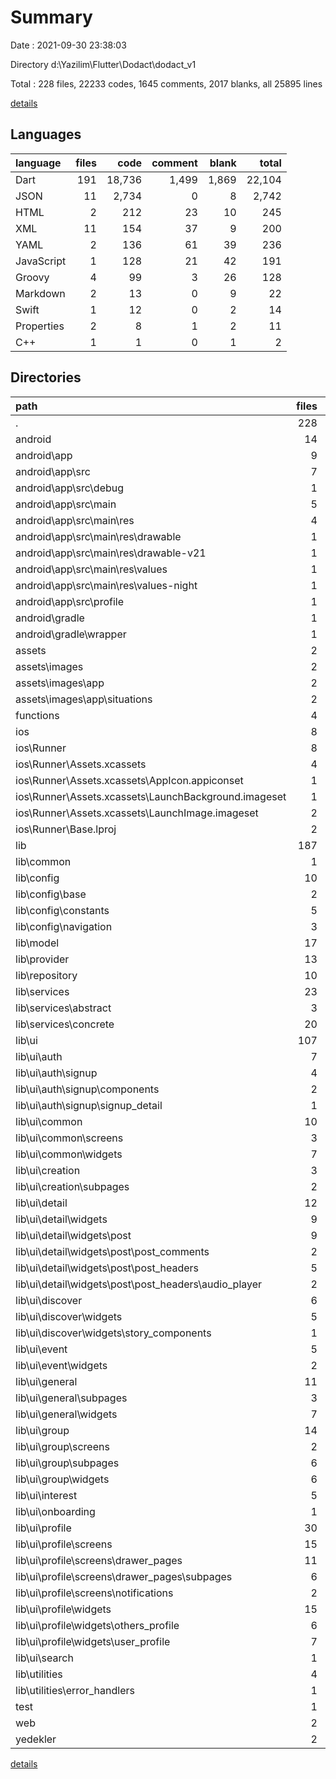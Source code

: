 # Summary

Date : 2021-09-30 23:38:03

Directory d:\Yazilim\Flutter\Dodact\dodact_v1

Total : 228 files,  22233 codes, 1645 comments, 2017 blanks, all 25895 lines

[details](details.md)

## Languages
| language | files | code | comment | blank | total |
| :--- | ---: | ---: | ---: | ---: | ---: |
| Dart | 191 | 18,736 | 1,499 | 1,869 | 22,104 |
| JSON | 11 | 2,734 | 0 | 8 | 2,742 |
| HTML | 2 | 212 | 23 | 10 | 245 |
| XML | 11 | 154 | 37 | 9 | 200 |
| YAML | 2 | 136 | 61 | 39 | 236 |
| JavaScript | 1 | 128 | 21 | 42 | 191 |
| Groovy | 4 | 99 | 3 | 26 | 128 |
| Markdown | 2 | 13 | 0 | 9 | 22 |
| Swift | 1 | 12 | 0 | 2 | 14 |
| Properties | 2 | 8 | 1 | 2 | 11 |
| C++ | 1 | 1 | 0 | 1 | 2 |

## Directories
| path | files | code | comment | blank | total |
| :--- | ---: | ---: | ---: | ---: | ---: |
| . | 228 | 22,233 | 1,645 | 2,017 | 25,895 |
| android | 14 | 269 | 39 | 36 | 344 |
| android\app | 9 | 222 | 38 | 24 | 284 |
| android\app\src | 7 | 84 | 35 | 8 | 127 |
| android\app\src\debug | 1 | 4 | 3 | 1 | 8 |
| android\app\src\main | 5 | 76 | 29 | 6 | 111 |
| android\app\src\main\res | 4 | 38 | 18 | 0 | 56 |
| android\app\src\main\res\drawable | 1 | 9 | 0 | 0 | 9 |
| android\app\src\main\res\drawable-v21 | 1 | 9 | 0 | 0 | 9 |
| android\app\src\main\res\values | 1 | 10 | 9 | 0 | 19 |
| android\app\src\main\res\values-night | 1 | 10 | 9 | 0 | 19 |
| android\app\src\profile | 1 | 4 | 3 | 1 | 8 |
| android\gradle | 1 | 5 | 1 | 1 | 7 |
| android\gradle\wrapper | 1 | 5 | 1 | 1 | 7 |
| assets | 2 | 2 | 0 | 0 | 2 |
| assets\images | 2 | 2 | 0 | 0 | 2 |
| assets\images\app | 2 | 2 | 0 | 0 | 2 |
| assets\images\app\situations | 2 | 2 | 0 | 0 | 2 |
| functions | 4 | 2,098 | 30 | 48 | 2,176 |
| ios | 8 | 250 | 2 | 9 | 261 |
| ios\Runner | 8 | 250 | 2 | 9 | 261 |
| ios\Runner\Assets.xcassets | 4 | 169 | 0 | 5 | 174 |
| ios\Runner\Assets.xcassets\AppIcon.appiconset | 1 | 122 | 0 | 1 | 123 |
| ios\Runner\Assets.xcassets\LaunchBackground.imageset | 1 | 21 | 0 | 1 | 22 |
| ios\Runner\Assets.xcassets\LaunchImage.imageset | 2 | 26 | 0 | 3 | 29 |
| ios\Runner\Base.lproj | 2 | 68 | 2 | 1 | 71 |
| lib | 187 | 18,691 | 1,211 | 1,860 | 21,762 |
| lib\common | 1 | 77 | 1 | 12 | 90 |
| lib\config | 10 | 453 | 22 | 108 | 583 |
| lib\config\base | 2 | 37 | 3 | 14 | 54 |
| lib\config\constants | 5 | 160 | 8 | 35 | 203 |
| lib\config\navigation | 3 | 256 | 11 | 59 | 326 |
| lib\model | 17 | 794 | 22 | 108 | 924 |
| lib\provider | 13 | 1,212 | 26 | 170 | 1,408 |
| lib\repository | 10 | 659 | 34 | 116 | 809 |
| lib\services | 23 | 1,178 | 104 | 252 | 1,534 |
| lib\services\abstract | 3 | 23 | 1 | 5 | 29 |
| lib\services\concrete | 20 | 1,155 | 103 | 247 | 1,505 |
| lib\ui | 107 | 13,144 | 964 | 1,051 | 15,159 |
| lib\ui\auth | 7 | 1,330 | 18 | 79 | 1,427 |
| lib\ui\auth\signup | 4 | 846 | 7 | 53 | 906 |
| lib\ui\auth\signup\components | 2 | 68 | 0 | 6 | 74 |
| lib\ui\auth\signup\signup_detail | 1 | 455 | 6 | 34 | 495 |
| lib\ui\common | 10 | 365 | 1 | 40 | 406 |
| lib\ui\common\screens | 3 | 75 | 1 | 8 | 84 |
| lib\ui\common\widgets | 7 | 290 | 0 | 32 | 322 |
| lib\ui\creation | 3 | 1,460 | 79 | 114 | 1,653 |
| lib\ui\creation\subpages | 2 | 1,287 | 78 | 103 | 1,468 |
| lib\ui\detail | 12 | 1,185 | 58 | 117 | 1,360 |
| lib\ui\detail\widgets | 9 | 784 | 39 | 75 | 898 |
| lib\ui\detail\widgets\post | 9 | 784 | 39 | 75 | 898 |
| lib\ui\detail\widgets\post\post_comments | 2 | 339 | 3 | 27 | 369 |
| lib\ui\detail\widgets\post\post_headers | 5 | 252 | 7 | 29 | 288 |
| lib\ui\detail\widgets\post\post_headers\audio_player | 2 | 170 | 7 | 18 | 195 |
| lib\ui\discover | 6 | 415 | 213 | 57 | 685 |
| lib\ui\discover\widgets | 5 | 330 | 213 | 51 | 594 |
| lib\ui\discover\widgets\story_components | 1 | 0 | 72 | 9 | 81 |
| lib\ui\event | 5 | 1,362 | 61 | 136 | 1,559 |
| lib\ui\event\widgets | 2 | 558 | 40 | 82 | 680 |
| lib\ui\general | 11 | 763 | 79 | 59 | 901 |
| lib\ui\general\subpages | 3 | 371 | 12 | 32 | 415 |
| lib\ui\general\widgets | 7 | 244 | 60 | 24 | 328 |
| lib\ui\group | 14 | 1,295 | 126 | 107 | 1,528 |
| lib\ui\group\screens | 2 | 384 | 38 | 43 | 465 |
| lib\ui\group\subpages | 6 | 621 | 26 | 44 | 691 |
| lib\ui\group\widgets | 6 | 290 | 62 | 20 | 372 |
| lib\ui\interest | 5 | 526 | 238 | 67 | 831 |
| lib\ui\onboarding | 1 | 96 | 2 | 3 | 101 |
| lib\ui\profile | 30 | 3,709 | 70 | 232 | 4,011 |
| lib\ui\profile\screens | 15 | 2,405 | 29 | 142 | 2,576 |
| lib\ui\profile\screens\drawer_pages | 11 | 1,944 | 20 | 100 | 2,064 |
| lib\ui\profile\screens\drawer_pages\subpages | 6 | 1,487 | 14 | 67 | 1,568 |
| lib\ui\profile\screens\notifications | 2 | 246 | 4 | 23 | 273 |
| lib\ui\profile\widgets | 15 | 1,304 | 41 | 90 | 1,435 |
| lib\ui\profile\widgets\others_profile | 6 | 556 | 8 | 38 | 602 |
| lib\ui\profile\widgets\user_profile | 7 | 554 | 23 | 39 | 616 |
| lib\ui\search | 1 | 337 | 4 | 15 | 356 |
| lib\utilities | 4 | 1,084 | 35 | 25 | 1,144 |
| lib\utilities\error_handlers | 1 | 145 | 3 | 6 | 154 |
| test | 1 | 14 | 10 | 7 | 31 |
| web | 2 | 102 | 14 | 7 | 123 |
| yedekler | 2 | 0 | 275 | 0 | 275 |

[details](details.md)